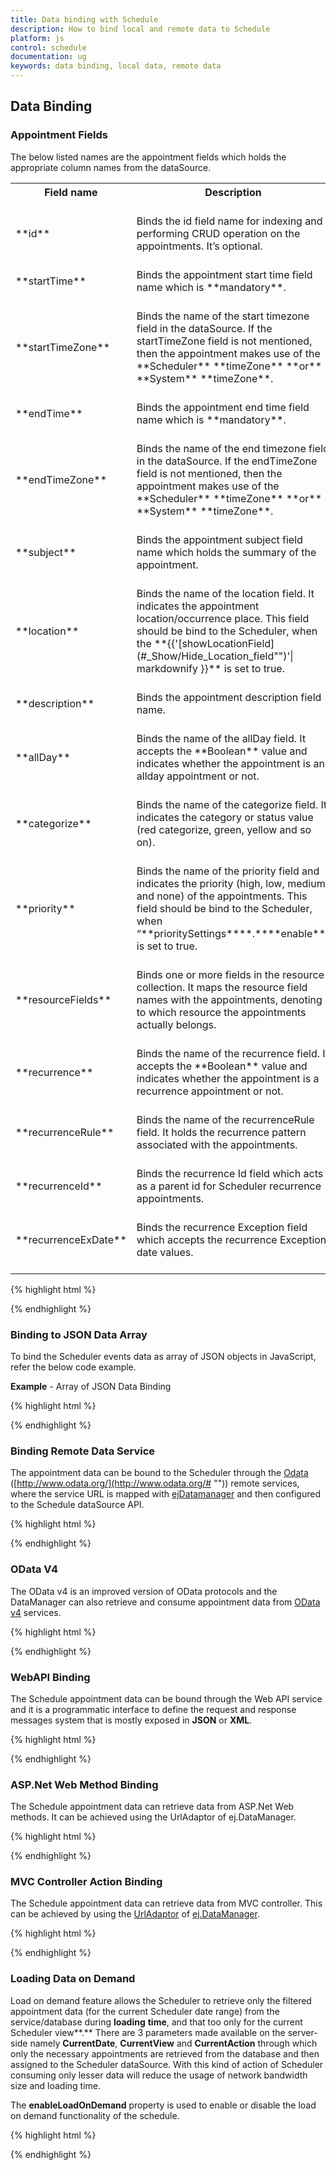 ```yaml
---
title: Data binding with Schedule	
description: How to bind local and remote data to Schedule
platform: js
control: schedule
documentation: ug
keywords: data binding, local data, remote data 
---
```

## Data Binding

### Appointment Fields

The below listed names are the appointment fields which holds the appropriate column names from the dataSource.

<table>
<tr>
<th>
Field name<br/><br/></th><th>
Description<br/><br/></th></tr>
<tr>
<td>
**id**<br/><br/></td><td>
Binds the id field name for indexing and performing CRUD operation on the appointments. It’s optional.<br/><br/></td></tr>
<tr>
<td>
**startTime**<br/><br/></td><td>
Binds the appointment start time field name which is **mandatory**.<br/><br/></td></tr>
<tr>
<td>
**startTimeZone**<br/><br/></td><td>
Binds the name of the start timezone field in the dataSource. If the startTimeZone field is not mentioned, then the appointment makes use of the **Scheduler** **timeZone** **or** **System** **timeZone**.<br/><br/></td></tr>
<tr>
<td>
**endTime**<br/><br/></td><td>
Binds the appointment end time field name which is **mandatory**.<br/><br/></td></tr>
<tr>
<td>
**endTimeZone**<br/><br/></td><td>
Binds the name of the end timezone field in the dataSource. If the endTimeZone field is not mentioned, then the appointment makes use of the **Scheduler** **timeZone** **or** **System** **timeZone**.<br/><br/></td></tr>
<tr>
<td>
**subject**<br/><br/></td><td>
Binds the appointment subject field name which holds the summary of the appointment. <br/><br/></td></tr>
<tr>
<td>
**location**<br/><br/></td><td>
Binds the name of the location field. It indicates the appointment location/occurrence place. This field should be bind to the Scheduler, when the **{{'[showLocationField](#_Show/Hide_Location_field"")'| markdownify }}** is set to true.<br/><br/></td></tr>
<tr>
<td>
**description**<br/><br/></td><td>
Binds the appointment description field name.<br/><br/></td></tr>
<tr>
<td>
**allDay**<br/><br/></td><td>
Binds the name of the allDay field. It accepts the **Boolean** value and indicates whether the appointment is an allday appointment or not.<br/><br/></td></tr>
<tr>
<td>
**categorize**<br/><br/></td><td>
Binds the name of the categorize field. It indicates the category or status value (red categorize, green, yellow and so on). <br/><br/></td></tr>
<tr>
<td>
**priority**<br/><br/></td><td>
Binds the name of the priority field and indicates the priority (high, low, medium and none) of the appointments. This field should be bind to the Scheduler, when “**prioritySettings****.****enable**” is set to true.<br/><br/></td></tr>
<tr>
<td>
**resourceFields**<br/><br/></td><td>
Binds one or more fields in the resource collection. It maps the resource field names with the appointments, denoting to which resource the appointments actually belongs.<br/><br/></td></tr>
<tr>
<td>
**recurrence**<br/><br/></td><td>
Binds the name of the recurrence field. It accepts the **Boolean** value and indicates whether the appointment is a recurrence appointment or not.<br/><br/></td></tr>
<tr>
<td>
**recurrenceRule**<br/><br/></td><td>
Binds the name of the recurrenceRule field. It holds the recurrence pattern associated with the appointments.<br/><br/></td></tr>
<tr>
<td>
**recurrenceId**<br/><br/></td><td>
Binds the recurrence Id field which acts as a parent id for Scheduler recurrence appointments.<br/><br/></td></tr>
<tr>
<td>
**recurrenceExDate**<br/><br/></td><td>
Binds the recurrence Exception field which accepts the recurrence Exception date values.<br/><br/></td></tr>
</table>
{% highlight html %}
<!-- HTML element will initialize as a ejSchedule -->

<div id="schedule"></div>

<script>

$(function () {

$("#schedule").ejSchedule({

currentDate: new Date(2015, 11, 7),

showLocationField: true,

categorizeSettings: { enable: true },

prioritySettings: { enable: true },

group: { resources: [ "Owners"] },

resources: [{

field: "ownerId",

title: "Owner",

name: "Owners",

resourceSettings: { dataSource: [

{ text: "Nancy", id: 1, color: "#f8a398" },

{ text: "Steven", id: 3, color: "#56ca85" },

{ text: "Michael", id: 5, color: "#51a0ed" }],

text: "text", id: "id", color: "color"

}

}],

appointmentSettings: {

resourceFields: "ownerId",

dataSource: [{

Id: 1,

Subject: "Music Class",

StartTime: new Date("2015/11/7 06:00 AM"),

StartTimeZone: "UTC +05:30",

EndTime: new Date("2015/11/7 07:00 AM"),

EndTimeZone: "UTC +05:30",

Description: "Never Giveup on Obstacles",

location: "US",

AllDay: false,

Recurrence: true,

RecurrenceRule: "FREQ=WEEKLY;BYDAY=MO,TU;INTERVAL=1;COUNT=15",

Categorize: "1",

Priority: "medium",

ownerId: 3,

RecurrenceId: 1,

RecurrenceExDate: null

}]

}

});

});

</script>



{% endhighlight %}

### Binding to JSON Data Array

To bind the Scheduler events data as array of JSON objects in JavaScript, refer the below code example.

**Example** - Array of JSON Data Binding

{% highlight html %}
<!-- HTML element will initialize as a ejSchedule -->

<div id="schedule"></div>

<script>

$("#schedule").ejSchedule({

currentDate: new Date(2015, 11, 7),

appointmentSettings: {

//Array of JSON data configure in dataSource

dataSource: [

{

Id: 1,

Subject: "Music Class",

StartTime: new Date("2015/11/7 06:00 AM"),

EndTime: new Date("2015/11/7 07:00 AM")

},

{

Id: 2,

Subject: "School",

StartTime: new Date("2015/11/7 9:00 AM"),

EndTime: new Date("2015/11/7 02:30 PM")

}]

}

});

</script>



{% endhighlight %}

### Binding Remote Data Service

The appointment data can be bound to the Scheduler through the [Odata](http://www.odata.org/# "") ([http://www.odata.org/](http://www.odata.org/# "")) remote services, where the service URL is mapped with [ejDatamanager](http://helpjs.syncfusion.com/js/datamanager/overview# "") and then configured to the Schedule dataSource API.

{% highlight html %}
<!-- HTML element will initialize as a ejSchedule -->

<div id="schedule"></div>

<script>

$(function () {

var dataManager = ej.DataManager({

// referring data from remote service (url binding)

url: "http://mvc.syncfusion.com/OdataServices/Northwnd.svc/"

});

// query to fetch the records from the specified table “Events”

var queryEvent = ej.Query().from("Events").take(10);

$("#schedule").ejSchedule({

currentDate: new Date(2014, 4, 5),

appointmentSettings: {

// Configure the dataSource with dataManager object

dataSource: dataManager,

query: queryEvent

}

});

});

</script>



{% endhighlight %}

### OData V4

The OData v4 is an improved version of OData protocols and the DataManager can also retrieve and consume appointment data from [OData v4](http://www.odata.org/documentation/# "") services. 

{% highlight html %}
<!-- HTML element will initialize as a ejSchedule -->

<div id="schedule"></div>

<script>

$(function () {

// get the appointments data from OData v4 service

var dataManager = ej.DataManager({

//OData v4 service 

url: "http://services.odata.org/V4/Northwind/Northwind.svc/Orders/",

adaptor: new ej.ODataV4Adaptor()

});

$("#schedule").ejSchedule({

currentDate: new Date(1997, 2, 23),

appointmentSettings: {

// Configure the dataSource with dataManager object

dataSource: dataManager,

subject: "ShipName",

startTime: "OrderDate",

endTime: "RequiredDate",

description: "ShipAddress"

}

});

});

</script>



{% endhighlight %}

### WebAPI Binding

The Schedule appointment data can be bound through the Web API service and it is a programmatic interface to define the request and response messages system that is mostly exposed in **JSON** or **XML**.

{% highlight html %}
<!-- HTML element will initialize as a ejSchedule -->

<div id="schedule"></div>

<script>

$(function () {

var dataManager = ej.DataManager({

// get the required appointments from Web API service

url: "http://mvc.syncfusion.com/OdataServices/api/ScheduleData/",

// enable cross domain

crossDomain: true

});

$("#schedule").ejSchedule({

currentDate: new Date(2014, 4, 5),

appointmentSettings: {

// Configure the dataSource with dataManager object

dataSource: dataManager

}

});

});

</script>



{% endhighlight %}

### ASP.Net Web Method Binding

The Schedule appointment data can retrieve data from ASP.Net Web methods. It can be achieved using the UrlAdaptor of ej.DataManager.

{% highlight html %}
<!-- HTML element will initialize as a ejSchedule -->

<div id="schedule"></div>

<script>

$(function () {

// get the appointments data from Web method

var dataManager = ej.DataManager({

url: "WebService1.asmx/GetDatas",  // This will trigger to bind the appointments data to schedule control

batchUrl: "WebService1.asmx/Crud", // This will trigger while saving the appointment through detail window

insertUrl: "WebService1.asmx/add",  // This will trigger while saving the appointment through quick window

updateUrl: "WebService1.asmx/update", //This will trigger while saving the resize or drag and drop the appointment 

removeUrl: "WebService1.asmx/remove", // This will trigger to delete the single appointment

adaptor: new ej.WebMethodAdaptor()

});

$("#schedule").ejSchedule({

currentDate: new Date(2014, 4, 5),

appointmentSettings: {

// Configure the dataSource with dataManager object

dataSource: dataManager

}

});

});

</script>



{% endhighlight %}

### MVC Controller Action Binding

The Schedule appointment data can retrieve data from MVC controller. This can be achieved by using the [UrlAdaptor](http://help.syncfusion.com/js/datamanager/data-adaptors#url-adaptor "") of [ej.DataManager](http://help.syncfusion.com/js/datamanager/overview# "").

{% highlight html %}
<!-- HTML element will initialize as a ejSchedule -->

<div id="schedule"></div>

<script>

$(function () {

// get the appointments data from Web method

var dataManager = ej.DataManager({

url: "Home/GetData",  // This will trigger to bind the appointments data to schedule control

batchUrl: "Home/Crud", // This will trigger while saving the appointment through detail window

insertUrl: "Home/add",  // This will trigger while saving the appointment through quick window

updateUrl: "Home/update", //This will trigger while saving the resize or drag and drop the appointment 

removeUrl: "Home/remove", // This will trigger to delete the single appointment

adaptor: new ej.UrlAdaptor()

});

$("#schedule").ejSchedule({

currentDate: new Date(2014, 4, 5),

appointmentSettings: {

// Configure the dataSource with dataManager object

dataSource: dataManager

}

});

});

</script>



{% endhighlight %}

### Loading Data on Demand

Load on demand feature allows the Scheduler to retrieve only the filtered appointment data (for the current Scheduler date range) from the service/database during **loading** **time**, and that too only for the current Scheduler view**.** There are 3 parameters made available on the server-side namely **CurrentDate**, **CurrentView** and **CurrentAction** through which only the necessary appointments are retrieved from the database and then assigned to the Scheduler dataSource. With this kind of action of Scheduler consuming only lesser data will reduce the usage of network bandwidth size and loading time. 

The **enableLoadOnDemand** property is used to enable or disable the load on demand functionality of the schedule.

{% highlight html %}
<!-- HTML element will initialize as a ejSchedule -->

<div id="schedule"></div>

<script>

$(function () {

var dataManager = ej.DataManager({

// get the required appointments from service

url: "http://mvc.syncfusion.com/OdataServices/api/ScheduleData/",

crossDomain: true

});

$("#schedule").ejSchedule({

// Enable Load on demand

enableLoadOnDemand: true,

currentDate: new Date(2014, 4, 5),

appointmentSettings: {

// Configure the dataSource with dataManager object

dataSource: dataManager,

}

});

});

</script>



{% endhighlight %}

